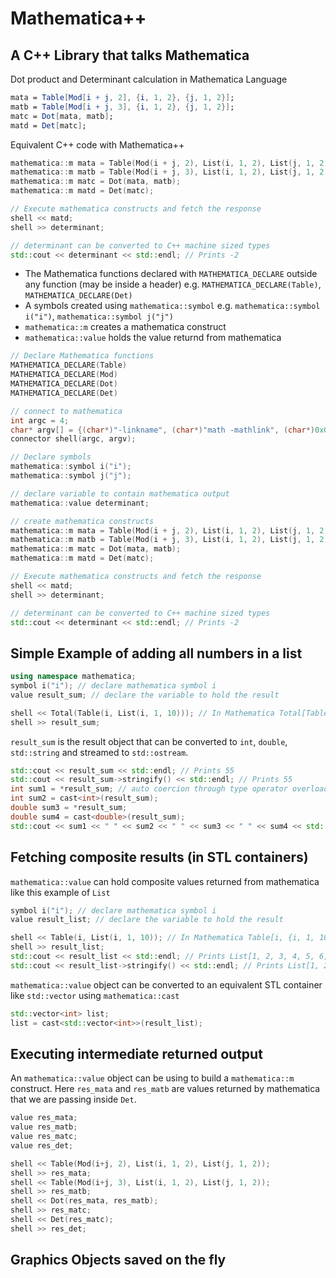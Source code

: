 # Mathematica++
## A C++ Library that talks Mathematica

Dot product and Determinant calculation in Mathematica Language

```Mathematica
mata = Table[Mod[i + j, 2], {i, 1, 2}, {j, 1, 2}];
matb = Table[Mod[i + j, 3], {i, 1, 2}, {j, 1, 2}];
matc = Dot[mata, matb];
matd = Det[matc];

```
Equivalent C++ code with Mathematica++

```cpp
mathematica::m mata = Table(Mod(i + j, 2), List(i, 1, 2), List(j, 1, 2));
mathematica::m matb = Table(Mod(i + j, 3), List(i, 1, 2), List(j, 1, 2)];
mathematica::m matc = Dot(mata, matb);
mathematica::m matd = Det(matc);

// Execute mathematica constructs and fetch the response
shell << matd;
shell >> determinant;

// determinant can be converted to C++ machine sized types
std::cout << determinant << std::endl; // Prints -2
```
* The Mathematica functions declared with `MATHEMATICA_DECLARE` outside any function (may be inside a header) e.g. `MATHEMATICA_DECLARE(Table)`, `MATHEMATICA_DECLARE(Det)`
* A symbols created using `mathematica::symbol` e.g. `mathematica::symbol i("i")`, `mathematica::symbol j("j")`
* `mathematica::m` creates a mathematica construct
* `mathematica::value` holds the value returnd from mathematica

```cpp
// Declare Mathematica functions 
MATHEMATICA_DECLARE(Table)
MATHEMATICA_DECLARE(Mod)
MATHEMATICA_DECLARE(Dot)
MATHEMATICA_DECLARE(Det)

// connect to mathematica
int argc = 4;
char* argv[] = {(char*)"-linkname", (char*)"math -mathlink", (char*)0x0};
connector shell(argc, argv);

// Declare symbols
mathematica::symbol i("i");
mathematica::symbol j("j");

// declare variable to contain mathematica output
mathematica::value determinant;

// create mathematica constructs
mathematica::m mata = Table(Mod(i + j, 2), List(i, 1, 2), List(j, 1, 2));
mathematica::m matb = Table(Mod(i + j, 3), List(i, 1, 2), List(j, 1, 2)];
mathematica::m matc = Dot(mata, matb);
mathematica::m matd = Det(matc);

// Execute mathematica constructs and fetch the response
shell << matd;
shell >> determinant;

// determinant can be converted to C++ machine sized types
std::cout << determinant << std::endl; // Prints -2
```
## Simple Example of adding all numbers in a list

```cpp
using namespace mathematica;
symbol i("i"); // declare mathematica symbol i
value result_sum; // declare the variable to hold the result

shell << Total(Table(i, List(i, 1, 10))); // In Mathematica Total[Table[i, {i, 1, 10}]]
shell >> result_sum;
````
`result_sum` is the result object that can be converted to `int`, `double`, `std::string` and streamed to `std::ostream`. 
```cpp
std::cout << result_sum << std::endl; // Prints 55
std::cout << result_sum->stringify() << std::endl; // Prints 55
int sum1 = *result_sum; // auto coercion through type operator overloading for scaler types
int sum2 = cast<int>(result_sum);
double sum3 = *result_sum;
double sum4 = cast<double>(result_sum); 
std::cout << sum1 << " " << sum2 << " " << sum3 << " " << sum4 << std::endl; // Prints 55 55 55 55
```

## Fetching composite results (in STL containers)
`mathematica::value` can hold composite values returned from mathematica like this example of `List`
```cpp
symbol i("i"); // declare mathematica symbol i
value result_list; // declare the variable to hold the result

shell << Table(i, List(i, 1, 10)); // In Mathematica Table[i, {i, 1, 10}]
shell >> result_list;
std::cout << result_list << std::endl; // Prints List[1, 2, 3, 4, 5, 6, 7, 8, 9, 10]
std::cout << result_list->stringify() << std::endl; // Prints List[1, 2, 3, 4, 5, 6, 7, 8, 9, 10]
```

`mathematica::value` object can be converted to an equivalent STL container like `std::vector` using `mathematica::cast`

```cpp
std::vector<int> list;
list = cast<std::vector<int>>(result_list);
```

## Executing intermediate returned output
An `mathematica::value` object can be using to build a `mathematica::m` construct. Here `res_mata` and `res_matb` are values returned by mathematica that we are passing inside `Det`.
```cpp
value res_mata;
value res_matb;
value res_matc;
value res_det;

shell << Table(Mod(i+j, 2), List(i, 1, 2), List(j, 1, 2));
shell >> res_mata;
shell << Table(Mod(i+j, 3), List(i, 1, 2), List(j, 1, 2));
shell >> res_matb;
shell << Dot(res_mata, res_matb);
shell >> res_matc;
shell << Det(res_matc);
shell >> res_det;
```

## Graphics Objects saved on the fly
